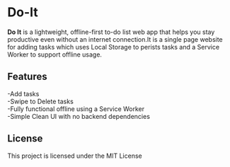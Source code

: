 # Do-It

**Do It** is a lightweight, offline-first to-do list web app that helps you stay productive even without an internet connection.It is a single page website for adding tasks which uses Local Storage to perists tasks and a Service Worker to support offline usage.

## Features

-Add tasks<br>
-Swipe to Delete tasks<br>
-Fully functional offline using a Service Worker<br>
-Simple Clean UI with no backend dependencies

## License

This project is licensed under the MIT License

